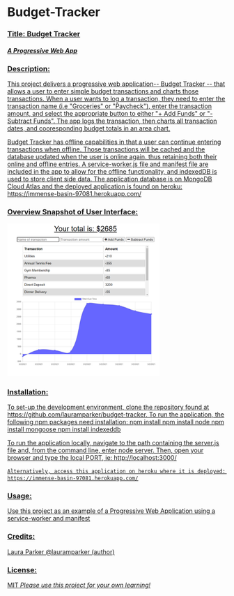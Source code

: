 # Budget-Tracker
<h3><u>Title: Budget Tracker<u></h3>
<h5>A Progressive Web App</h5>

<h3>Description:</h3> 
This project delivers a progressive web application-- Budget Tracker -- that allows a user to enter simple budget transactions and charts those transactions.  When a user wants to log a transaction, they need to enter the transaction name (i.e "Groceries" or "Paycheck"), enter the transaction amount, and select the appropriate button to either 
"+ Add Funds" or "-Subtract Funds".  The app logs the transaction, then charts all transaction dates, and cooresponding budget totals in an area chart. 

Budget Tracker has offline capabilities in that a user can continue entering transactions when offline. Those transactions will be cached and the database updated when the user is online again, thus retaining both their online and offline entries.  A service-worker.js file and manifest file are included in the app to allow for the offline functionality, and indexedDB is used to store client side data. The application database is on MongoDB Cloud Atlas and the deployed application is found on heroku: https://immense-basin-97081.herokuapp.com/


<h3>Overview Snapshot of User Interface:</h3> 

<p>
    <img src="images/budgetREADME.png" width="350" height="350" />
</p>


<h3>Installation:</h3>
To set-up the development environment, clone the repository found at https://github.com/lauramparker/budget-tracker. To run the application, the following npm packages need installation:
   npm install
   npm install node
   npm install mongoose
   npm install indexeddb

To run the application locally, navigate to the path containing the server.js file and, from the command line, enter node server. Then, open your browser and type the local PORT, ie:  http://localhost:3000/
    
    Alternatively, access this application on heroku where it is deployed:  
    https://immense-basin-97081.herokuapp.com/
    
    



<h3>Usage:</h3> Use this project as an example of a Progressive Web Application using a service-worker and manifest

<h3>Credits:</h3> Laura Parker @lauramparker (author)

<h3>License:</h3> MIT   <i>Please use this project for your own learning!</i> 
